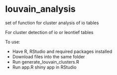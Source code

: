 # louvain_analysis
set of function for cluster analysis of io tables

For cluster detection of io or leontief tables

To use:
* Have R, RStudio and required packages installed
* Download files into the same folder
* Run generate_louvain_clusters.R
* Run app.R shiny app in RStudio
